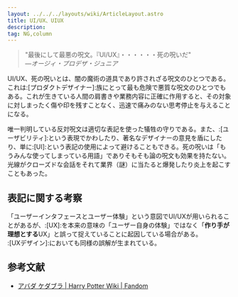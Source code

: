 ```yaml
---
layout: ../../../layouts/wiki/ArticleLayout.astro
title: UI/UX、UIUX
description:
tag: NG,column
---
```


>"最後にして最悪の呪文。『UI/UX』・・・・・・死の呪いだ"  
>—*オージィ・プロデザ・ジュニア*

UI/UX、死の呪いとは、闇の魔術の道具であり許されざる呪文のひとつである。これは:[プロダクトデザイナー]:族にとって最も危険で悪質な呪文のひとつでもある。これが生きている人間の肩書きや業務内容に正確に作用すると、その対象に対しまったく傷や印を残すことなく、迅速で痛みのない思考停止を与えることになる。

唯一判明している反対呪文は適切な表記を使った犠牲の守りである。また、:[ユーザビリティ]:という表現でかわしたり、著名なデザイナーの意見を盾にしたり、単に:[UI]:という表記の使用によって避けることもできる。死の呪いは「もうみんな使ってしまっている用語」でありそもそも論の呪文も効果を持たない。光線がクローズドな会話をそれて業界（謎）に当たると爆発したり炎上を起こすこともあった。

## 表記に関する考察
「ユーザーインタフェースとユーザー体験」という意図でUI/UXが用いられることがあるが、:[UX]:を本来の意味の「ユーザー自身の体験」ではなく「**作り手が理想とする**UX」と誤って捉えていることに起因している場合がある。  
:[UXデザイン]:においても同様の誤解が生まれている。


## 参考文献
- [アバダ ケダブラ | Harry Potter Wiki | Fandom](https://harrypotter.fandom.com/ja/wiki/%E3%82%A2%E3%83%90%E3%83%80_%E3%82%B1%E3%83%80%E3%83%96%E3%83%A9)